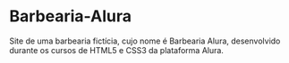 # Barbearia-Alura
Site de uma barbearia fictícia, cujo nome é Barbearia Alura, desenvolvido durante os cursos de HTML5 e CSS3 da plataforma Alura.
